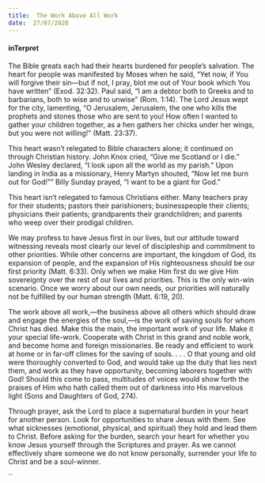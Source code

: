 ```yaml
---
title:  The Work Above All Work
date:  27/07/2020
---
```


#### inTerpret

The Bible greats each had their hearts burdened for people’s salvation. The heart for people was manifested by Moses when he said, “Yet now, if You will forgive their sin—but if not, I pray, blot me out of Your book which You have written” (Exod. 32:32). Paul said, “I am a debtor both to Greeks and to barbarians, both to wise and to unwise” (Rom. 1:14). The Lord Jesus wept for the city, lamenting, “O Jerusalem, Jerusalem, the one who kills the prophets and stones those who are sent to you! How often I wanted to gather your children together, as a hen gathers her chicks under her wings, but you were not willing!” (Matt. 23:37).

This heart wasn’t relegated to Bible characters alone; it continued on through Christian history. John Knox cried, “Give me Scotland or I die.” John Wesley declared, “I look upon all the world as my parish.” Upon landing in India as a missionary, Henry Martyn shouted, “Now let me burn out for God!”” Billy Sunday prayed, “I want to be a giant for God.”

This heart isn’t relegated to famous Christians either. Many teachers pray for their students; pastors their parishioners; businesspeople their clients; physicians their patients; grandparents their grandchildren; and parents who weep over their prodigal children.

We may profess to have Jesus first in our lives, but our attitude toward witnessing reveals most clearly our level of discipleship and commitment to other priorities. While other concerns are important, the kingdom of God, its expansion of people, and the expansion of His righteousness should be our first priority (Matt. 6:33). Only when we make Him first do we give Him sovereignty over the rest of our lives and priorities. This is the only win-win scenario. Once we worry about our own needs, our priorities will naturally not be fulfilled by our human strength (Matt. 6:19, 20).

The work above all work,—the business above all others which should draw and engage the energies of the soul,—is the work of saving souls for whom Christ has died. Make this the main, the important work of your life. Make it your special life-work. Cooperate with Christ in this grand and noble work, and become home and foreign missionaries. Be ready and efficient to work at home or in far-off climes for the saving of souls. . . . O that young and old were thoroughly converted to God, and would take up the duty that lies next them, and work as they have opportunity, becoming laborers together with God! Should this come to pass, multitudes of voices would show forth the praises of Him who hath called them out of darkness into His marvelous light (Sons and Daughters of God, 274).

Through prayer, ask the Lord to place a supernatural burden in your heart for another person. Look for opportunities to share Jesus with them. See what sicknesses (emotional, physical, and spiritual) they hold and lead them to Christ. Before asking for the burden, search your heart for whether you know Jesus yourself through the Scriptures and prayer. As we cannot effectively share someone we do not know personally, surrender your life to Christ and be a soul-winner.

``